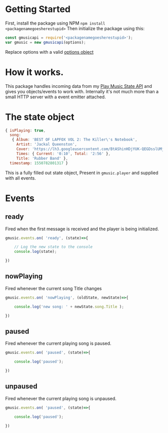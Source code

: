 # Getting Started
First, install the package using NPM `npm install <packagenamegoesherestupid>`
Then initialize the package using this:
```js
const gmusicapi = require('<packagenamegoesherestupid>');
var gmusic = new gmusicapi(options);
```
Replace options with a valid [options object](https://github.com/Nioxed/node-gmusic-api/wiki/Options)

# How it works.
This package handles incoming data from my [Play Music State API](https://chrome.google.com/webstore/detail/play-music-state-api/dlbcboanleiapaacghkbhocdnfolhkec) and gives you objects/events to work with. Internally it's not much more than a small HTTP server with a event emitter attached.

# The state object
```js
{ isPlaying: true,
  song:
   { Album: 'BEST OF LAPFOX VOL 2: The Killer\'s Notebook',
     Artist: 'Jackal Queenston',
     Cover: 'https://lh3.googleusercontent.com/BtAShinHDjYUK-QEGDsslUMjg6TRZ5DbwNmv91wuDgLPwyB1Q82U6QFgyhOc=s90-c-e100',
     Times: { Current: '0:10', Total: '2:56' },
     Title: 'Rubber Band' },
  timestamp: 1550782801317 }
```
This is a fully filled out state object, Present in `gmusic.player` and supplied with all events.

# Events
## ready
Fired when the first message is received and the player is being initialized.
```js
gmusic.events.on( 'ready', (state)=>{

    // Log the new state to the console
    console.log(state);

})
```
## nowPlaying
Fired whenever the current song Title changes
```js
gmusic.events.on( 'nowPlaying', (oldState, newState)=>{

    console.log('new song: ' + newState.song.Title );

})
```
## paused
Fired whenever the current playing song is paused.
```js
gmusic.events.on( 'paused', (state)=>{

    console.log('paused');

})
```
## unpaused
Fired whenever the current playing song is unpaused.
```js
gmusic.events.on( 'paused', (state)=>{

    console.log('paused');

})
```
 
